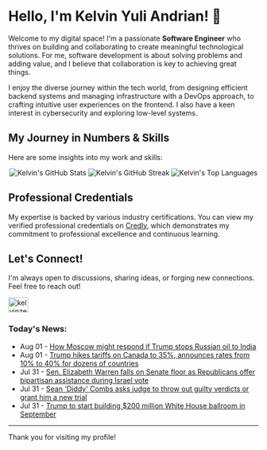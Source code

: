 # Hello, I'm Kelvin Yuli Andrian! 👋

Welcome to my digital space! I'm a passionate **Software Engineer** who thrives on building and collaborating to create meaningful technological solutions. For me, software development is about solving problems and adding value, and I believe that collaboration is key to achieving great things.

I enjoy the diverse journey within the tech world, from designing efficient backend systems and managing infrastructure with a DevOps approach, to crafting intuitive user experiences on the frontend. I also have a keen interest in cybersecurity and exploring low-level systems.

## My Journey in Numbers & Skills

Here are some insights into my work and skills:

<p align="center">
  <img src="https://github-readme-stats.vercel.app/api?username=kelvinzer0&show_icons=true&theme=radical" alt="Kelvin's GitHub Stats" />
  <img src="https://github-readme-streak-stats.herokuapp.com/?user=kelvinzer0&theme=radical" alt="Kelvin's GitHub Streak" />
  <img src="https://github-readme-stats.vercel.app/api/top-langs/?username=kelvinzer0&layout=compact&theme=radical" alt="Kelvin's Top Languages" />
</p>

## Professional Credentials

My expertise is backed by various industry certifications. You can view my verified professional credentials on [Credly](https://www.credly.com/users/kelvin-yuli-andrian/badges), which demonstrates my commitment to professional excellence and continuous learning.

## Let's Connect!

I'm always open to discussions, sharing ideas, or forging new connections. Feel free to reach out!

<p align="left">
    <a href="https://linkedin.com/in/kelvinzero" target="blank"><img align="center" src="https://cdn.jsdelivr.net/npm/simple-icons@3.0.1/icons/linkedin.svg" alt="kelvinzero" height="30" width="40" /></a>
</p>

### Today's News:

<!-- feed start -->
- Aug 01 - [How Moscow might respond if Trump stops Russian oil to India](https://finance.yahoo.com/news/moscow-might-respond-trump-stops-103621156.html)
- Aug 01 - [Trump hikes tariffs on Canada to 35%, announces rates from 10% to 40% for dozens of countries](https://finance.yahoo.com/news/trump-hikes-tariffs-on-canada-to-35-announces-rates-from-10-to-40-for-dozens-of-countries-000338109.html)
- Jul 31 - [Sen. Elizabeth Warren falls on Senate floor as Republicans offer bipartisan assistance during Israel vote](https://www.yahoo.com/news/articles/sen-elizabeth-warren-falls-senate-214953684.html)
- Jul 31 - [Sean 'Diddy' Combs asks judge to throw out guilty verdicts or grant him a new trial](https://www.yahoo.com/news/articles/sean-diddy-combs-asks-judge-193727868.html)
- Jul 31 - [Trump to start building $200 million White House ballroom in September](https://www.yahoo.com/news/articles/construction-trump-ballroom-white-house-183759941.html)
<!-- feed end -->

---

Thank you for visiting my profile!